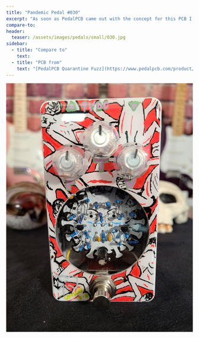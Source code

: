 ```yaml
---
title: "Pandemic Pedal #030"
excerpt: "As soon as PedalPCB came out with the concept for this PCB I know I wanted to make a window for this pedal. When it arrived and I read the instructions I decided that I would make it an art piece. All the components are twisted to form the spikes on the virus. There is an always on blacklight LED in the pedal and a 10mm green LED to indication when it is active. This thing really glows on a pedalboard."
compare-to: 
header:
  teaser: /assets/images/pedals/small/030.jpg
sidebar:
  - title: "Compare to"
    text: 
  - title: "PCB from"
    text: "[PedalPCB Quarantine Fuzz](https://www.pedalpcb.com/product/quarantinefuzz/)"
---
```


![header](/assets/images/pedals/030.jpg)

